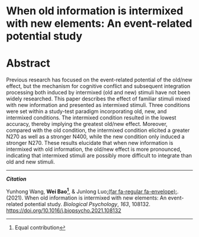 # When old information is intermixed with new elements: An event-related potential study


<!--more-->

# Abstract

Previous research has focused on the event-related potential of the old/new effect, but the mechanism for cognitive conflict and subsequent integration processing both induced by intermixed (old and new) stimuli have not been widely researched. This paper describes the effect of familiar stimuli mixed with new information and presented as intermixed stimuli. Three conditions were set within a study-test paradigm incorporating old, new, and intermixed conditions. The intermixed condition resulted in the lowest accuracy, thereby implying the greatest old/new effect. Moreover, compared with the old condition, the intermixed condition elicited a greater N270 as well as a stronger N400, while the new condition only induced a stronger N270. These results elucidate that when new information is intermixed with old information, the old/new effect is more pronounced, indicating that intermixed stimuli are possibly more difficult to integrate than old and new stimuli.

---

***Citation***

Yunhong Wang, **Wei Bao[^*]**, & Junlong Luo[:(far fa-regular fa-envelope):](https://www.researchgate.net/profile/Junlong-Luo). (2021). When old information is intermixed with new elements: An event-related potential study. *Biological Psychology*, *163*, 108132. https://doi.org/10.1016/j.biopsycho.2021.108132

[^*]:Equal contribution
